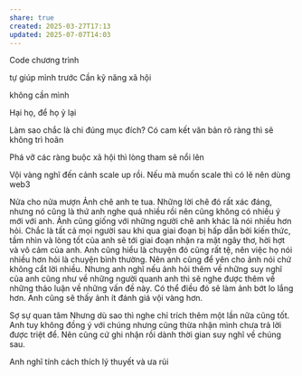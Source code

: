 ```yaml
---
share: true
created: 2025-03-27T17:13
updated: 2025-07-07T14:03
---
```

Code chương  trình

tự giúp mình trước 
Cần kỹ năng xã hội

không cần mình 

Hại họ, để họ ỷ lại

Làm sao  chắc là chi đúng mục đích? Có cam  kết văn bản rõ ràng thì sẽ không trì hoãn

Phá vỡ các ràng buộc xã hội thì lòng tham sẽ nổi lên

Vội vàng nghĩ đến cảnh scale up rồi. Nếu mà muốn scale thì có lẽ nên dùng web3 

Nửa cho nửa mượn
Ảnh chê anh te tua. Những lời chê đó rất xác đáng, nhưng nó cũng là thứ anh nghe quá nhiều rồi nên cũng không có nhiều ý mới với anh. Ảnh cũng giống với những người chê anh khác là nói nhiều hơn hỏi. Chắc là tất cả mọi người sau khi qua giai đoạn bị hấp dẫn bởi kiến thức, tầm nhìn và lòng tốt của anh sẽ tới giai đoạn nhận ra mặt ngây thơ, hời hợt và vô cảm của anh. Anh cũng hiểu là chuyện đó cũng rất tệ, nên việc họ nói nhiều hơn hỏi là chuyện bình thường. Nên anh cũng để yên cho ảnh nói chứ không cắt lời nhiều. Nhưng anh nghĩ nếu ảnh hỏi thêm về những suy nghĩ của anh cũng như về những người quanh anh thì sẽ nghe được thêm về những thảo luận về những vấn đề này. Có thể điều đó sẽ làm ảnh bớt lo lắng hơn. Anh cũng sẽ thấy ảnh ít đánh giá vội vàng hơn.

Sợ sự quan tâm
Nhưng dù sao thì nghe chỉ trích thêm một lần nữa cũng tốt. Anh tuy không đồng ý với chúng nhưng cũng thừa nhận mình chưa trả lời được triệt để. Nên cũng cứ ghi nhận rồi dành thời gian suy nghĩ về chúng sau.

Anh nghĩ tính cách thích lý thuyết và ưa rủi 